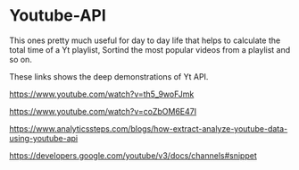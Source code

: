 # Youtube-API

This ones pretty much useful for day to day life that helps to calculate the total time of a Yt playlist, Sortind the most popular videos from a playlist and so on.

These links shows the deep demonstrations of Yt API.

https://www.youtube.com/watch?v=th5_9woFJmk

https://www.youtube.com/watch?v=coZbOM6E47I

https://www.analyticssteps.com/blogs/how-extract-analyze-youtube-data-using-youtube-api

https://developers.google.com/youtube/v3/docs/channels#snippet
